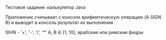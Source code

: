 Тестовое задание: калькулятор Java

Приложение считывает с консоли арифметическую операцию (A SIGN B) и выводит в консоль результат их выполнения

SIHN - '+', '-', '/', '*'
A, B ∈ [1, 10], арабские или римские фицры

